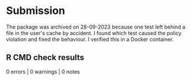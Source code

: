 # Submission

The package was archived on 28-09-2023 because one test left behind a file in the user's cache by accident.
I found which test caused the policy violation and fixed the behaviour.
I verified this in a Docker container.

## R CMD check results

0 errors | 0 warnings | 0 notes
